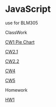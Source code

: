 # JavaScript
use for BLM305

ClassWork

[CW1 Pie Chart](https://elanurguduk.github.io/JavaScript/Pie%20Chart.html)

[CW2.1](https://elanurguduk.github.io/JavaScript/ConvertFrom.html)

[CW2.2](https://elanurguduk.github.io/JavaScript/Counting.html)

[CW4](https://elanurguduk.github.io/JavaScript/CW4.html)

[CW5](https://elanurguduk.github.io/JavaScript/EloquentJS.html)

Homework

[HW1](https://elanurguduk.github.io/JavaScript/PoissonTable.html)

